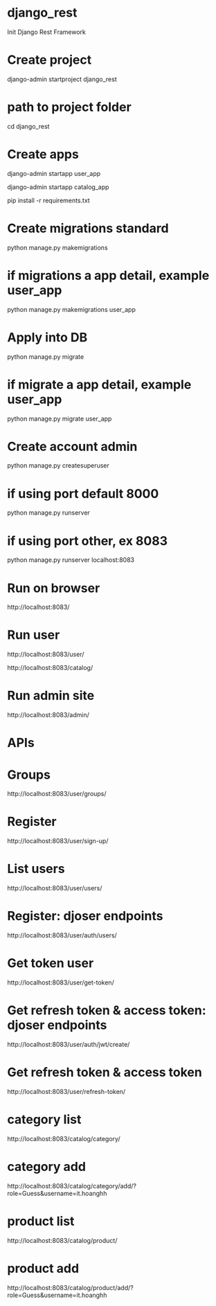 # django_rest
Init Django Rest Framework 

# Create project
django-admin startproject django_rest

# path to project folder
cd django_rest

# Create apps
django-admin startapp user_app

django-admin startapp catalog_app

pip install -r requirements.txt

# Create migrations standard
python manage.py makemigrations
# if migrations a app detail, example user_app
python manage.py makemigrations user_app

# Apply into DB
python manage.py migrate
# if migrate a app detail, example user_app
python manage.py migrate user_app

# Create account admin
python manage.py createsuperuser

# if using port default 8000
python manage.py runserver
# if using port other, ex 8083
python manage.py runserver localhost:8083

# Run on browser
http://localhost:8083/

# Run user
http://localhost:8083/user/

http://localhost:8083/catalog/

# Run admin site
http://localhost:8083/admin/

# APIs
# Groups
http://localhost:8083/user/groups/

# Register
http://localhost:8083/user/sign-up/

# List users
http://localhost:8083/user/users/

# Register: djoser endpoints
http://localhost:8083/user/auth/users/

# Get token user
http://localhost:8083/user/get-token/

# Get refresh token & access token: djoser endpoints
http://localhost:8083/user/auth/jwt/create/

# Get refresh token & access token
http://localhost:8083/user/refresh-token/

# category list
http://localhost:8083/catalog/category/

# category add
http://localhost:8083/catalog/category/add/?role=Guess&username=it.hoanghh

# product list
http://localhost:8083/catalog/product/

# product add
http://localhost:8083/catalog/product/add/?role=Guess&username=it.hoanghh
